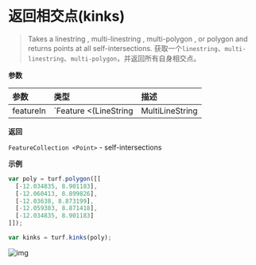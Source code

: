 # 返回相交点(kinks)

> Takes a linestring , multi-linestring , multi-polygon , or polygon and returns points at all self-intersections.
> 获取一个`linestring`、`multi-linestring`、`multi-polygon`，并返回所有自身相交点。

**参数**

| 参数      | 类型                                                         | 描述          |
| :-------- | :----------------------------------------------------------- | :------------ |
| featureIn | `Feature <(LineString|MultiLineString|MultiPolygon|Polygon)>` | input feature |

**返回**

`FeatureCollection <Point>` - self-intersections

**示例**

```js
var poly = turf.polygon([[
  [-12.034835, 8.901183],
  [-12.060413, 8.899826],
  [-12.03638, 8.873199],
  [-12.059383, 8.871418],
  [-12.034835, 8.901183]
]]);

var kinks = turf.kinks(poly);
```

![img](https://pzy-images.oss-cn-hangzhou.aliyuncs.com/img/kinks.8ed66c95.webp)